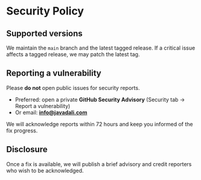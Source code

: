 # Security Policy

## Supported versions

We maintain the `main` branch and the latest tagged release. If a critical issue affects a tagged release, we may patch the latest tag.

## Reporting a vulnerability

Please **do not** open public issues for security reports.

- Preferred: open a private **GitHub Security Advisory** (Security tab → Report a vulnerability)
- Or email: **info@javadali.com**

We will acknowledge reports within 72 hours and keep you informed of the fix progress.

## Disclosure

Once a fix is available, we will publish a brief advisory and credit reporters who wish to be acknowledged.
